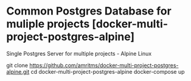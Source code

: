 # Common Postgres Database for muliple projects [docker-multi-project-postgres-alpine]
Single Postgres Server for multiple projects -  Alpine Linux

git clone https://github.com/amritms/docker-multi-project-postgres-alpine.git
cd docker-multi-project-postgres-alpine
docker-compose up
